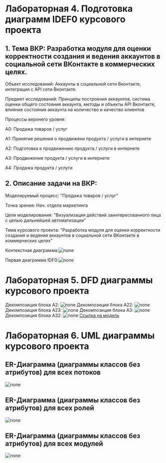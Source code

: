 # Лабораторная 4. Подготовка диаграмм IDEF0 курсового проекта

## 1. Тема ВКР: Разработка модуля для оценки корректности создания и ведения аккаунтов в социальной сети ВКонтакте в коммерческих целях.

Объект исследований: Аккаунты в социальной сети Вконтакте, интеграция с API сети Вконтакте.

Предмет исследований: Принципы построения аккаунтов, система оценки общего состояния аккаунта, методы и объекты API Вконтакте, влияние состояния аккаунта на количество и качество клиентов

Процессы верхнего уровня:

А0: Продажа товаров / услуг

А1: Принятие решения о продвижени продукта / услуги в интернете

А2: Подготовка к продвижению продукта / услуги в интернете

А3: Продвижение продукта / услуги в интернете

А4: Продажа продукта / услуги

## 2. Описание задачи на ВКР: 

Моделируемый процесс: "Продажа товаров / услуг"

Точка зрения: Нач. отдела маркетинга

Цели моделирования: "Визуализация действий заинтересованного лица с целью дальнейшей автоматизации"

Тема курсового проекта: "Разработка модуля для оценки корректности создания и ведения аккаунтов в социальной сети ВКонтакте в коммерческих целях"

Контекстная диаграмма:![none](https://github.com/AnnKons/Kursach/blob/master/01_A0.png)

Первая диаграмма IDF0:![none](https://github.com/AnnKons/Kursach/blob/master/02_A0.png)

# Лабораторная 5. DFD диаграммы курсового проекта

Декомпозиция блока A2: ![none](https://github.com/AnnKons/Kursach/blob/master/03_A2.png)
Декомпозиция блока A22: ![none](https://github.com/AnnKons/Kursach/blob/master/04_A22.png)
Декомпозиция блока A23: ![none](https://github.com/AnnKons/Kursach/blob/master/05_A23.png)
Декомпозиция блока A3: ![none](https://github.com/AnnKons/Kursach/blob/master/06_A3.png)
Декомпозиция блока A32: ![none](https://github.com/AnnKons/Kursach/blob/master/07_A32.png)
[Ссылка на модель](https://github.com/AnnKons/Kursach/blob/master/1итог.rsf)

# Лабораторная 6. UML диаграммы курсового проекта
## ER-Диаграмма (диаграммы классов без атрибутов) для всех потоков
![none](https://github.com/AnnKons/Kursach/blob/master/er2correct.png)
## ER-Диаграмма (диаграммы классов без атрибутов) для всех ролей
![none](https://github.com/AnnKons/Kursach/blob/master/errol1.png)
## ER-Диаграмма (диаграммы классов без атрибутов) для всех модулей
![none](https://github.com/AnnKons/Kursach/blob/master/er3correct2.png)
